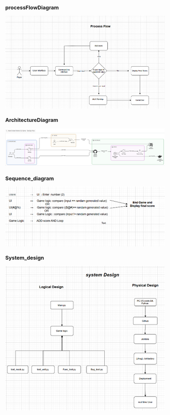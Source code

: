 ### processFlowDiagram
<img src="HandCricketPresentation\images\processFlowDiagram.png" alt="processFlowDiagram">

### ArchitectureDiagram
<img src="HandCricketPresentation\images\ArchitectureDiagram.png" alt="ArchitectureDiagram">

### Sequence_diagram
<img src="HandCricketPresentation\images\Sequence diagram.png" alt="Sequence diagram">

### System_design
<img src="HandCricketPresentation\images\system_design.png" alt="system_design">

